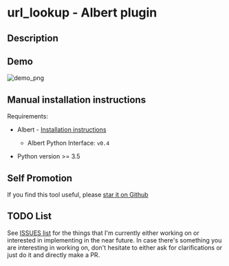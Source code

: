 # url_lookup - Albert plugin

## Description

## Demo

![demo_png](https://github.com/bergercookie/awesome-albert-plugins/misc/errno_lookup.png)

## Manual installation instructions

Requirements:

- Albert - [Installation instructions](https://albertlauncher.github.io/docs/installing/)
    - Albert Python Interface: ``v0.4``

- Python version >= 3.5

## Self Promotion

If you find this tool useful, please [star it on Github](https://github.com/bergercookie/awesome-albert-plugins)

## TODO List

See [ISSUES list](https://github.com/bergercookie/awesome-albert-plugins/issues) for the things that
I'm currently either working on or interested in implementing in the near
future. In case there's something you are interesting in working on, don't
hesitate to either ask for clarifications or just do it and directly make a PR.

